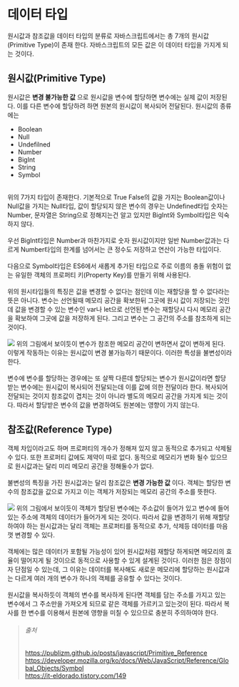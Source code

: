 # 데이터 타입
원시값과 참조값을 데이터 타입의 분류로 자바스크립트에서는 총 7개의 원시값(Primitive Type)이 존재 한다. 자바스크립트의 모든 값은 이 데이터 타입을 가지게 되는 것이다.

## 원시값(Primitive Type)
원시값은 __변경 불가능한 값__ 으로 원시값을 변수에 할당하면 변수에는 실제 값이 저장된다. 이를 다른 변수에 할당하려 하면 원본의 원시값이 복사되어 전달된다. 원시값의 종류에는

- Boolean
- Null
- Undefilned
- Number
- BigInt
- String
- Symbol
<br>
위의 7가지 타입이 존재한다. 기본적으로 True False의 값을 가지는 Boolean값이나 Null값을 가지는 Null타입, 값이 할당되지 않은 변수의 경우는 Undefined타입 숫자는 Number, 문자열은 String으로 정해지는건 알고 있지만 BigInt와 Symbol타입은 익숙하지 않다.<br><br>
우선 BigInt타입은 Number과 마찬가지로 숫자 원시값이지만 일반 Number값과는 다르게 Number타입의 한계를 넘어서는 큰 정수도 저장하고 연산이 가능한 타입이다. <br><br>
다음으로 Symbol타입은 ES6에서 새롭게 추가된 타입으로 주로 이름의 충돌 위험이 없는 유일한 객체의 프로퍼티 키(Property Key)를 만들기 위해 사용된다.
<br><br>
위의 원시타입들의 특징은 값을 변경할 수 없다는 점인데 이는 재할당을 할 수 없다라는 뜻은 아니다. 변수는 선언될때 메모리 공간을 확보한뒤 그곳에 원시 값이 저장되는 것인데 값을 변경할 수 있는 변수인 var나 let으로 선언된 변수는 재할당시 다시 메모리 공간을 확보하여 그곳에 값을 저장하게 된다. 그리고 변수는 그 공간의 주소를 참조하게 되는 것이다.
<br><br>
<img src = "https://user-images.githubusercontent.com/85680496/158057176-520c402e-b89b-4c80-919b-c53387776b4c.jpeg">
위의 그림에서 보이듯이 변수가 참조한 메모리 공간이 변하면서 값이 변하게 된다. 이렇게 작동하는 이유는 원시값이 변경 불가능하기 때문이다. 이러한 특성을 불변성이라 한다. <br><br>
변수에 변수를 할당하는 경우에는 또 살짝 다른데 할당되는 변수가 원시값이라면 할당 받는 변수에는 원시값이 복사되어 전달되는데 이를 값에 의한 전달이라 한다. 복사되어 전달되는 것이지 참조값이 겹치는 것이 아니라 별도의 메모리 공간을 가지게 되는 것이다. 따라서 할당받은 변수의 값을 변경하여도 원본에는 영향이 가지 않는다.

## 참조값(Reference Type)
객체 차입이라고도 하며 프로퍼티의 개수가 정해져 있지 않고 동적으로 추가되고 삭제될 수 있다. 또한 프로퍼티 값에도 제약이 따로 없다. 동적으로 메모리가 변화 될수 있으므로 원시값과는 달리 미리 메모리 공간을 정해둘수가 없다. <br><br>
불변성의 특징을 가진 원시값과는 달리 참조값은 __변경 가능한 값__ 이다. 객체는 할당한 변수의 참조값을 값으로 가지고 이는 객체가 저장되는 메모리 공간의 주소를 뜻한다.<br><br>
<img src = "https://user-images.githubusercontent.com/85680496/158060276-72b8fdfc-1757-48fc-8ec9-6914f125463e.jpeg">
위의 그림에서 보이듯이 객체가 할당된 변수에는 주소값이 들어가 있고 변수에 들어있는 주소에 객체의 데이터가 들어가게 되는 것이다. 따라서 값을 변경하기 위해 재할당하여야 하는 원시값과는 달리 객체는 프로퍼티를 동적으로 추가, 삭제등 데이터를 마음껏 변경할 수 있다.<br><br>
객체에는 많은 데이터가 포함될 가능성이 있어 원시값처럼 재할당 하게되면 메모리의 효율이 떨어지게 될 것이으로 동적으로 사용할 수 있게 설계된 것이다. 이러한 점은 장점이자 단점일 수 있는데, 그 이유는 데이터를 복사해도 새로운 메모리에 할당하는 원시값과는 다르게 여러 개의 변수가 하나의 객체를 공유할 수 있다는 것이다.<br><br>
원시값을 복사하듯이 객체의 변수를 복사하게 된다면 객체를 담는 주소를 가지고 있는 변수에서 그 주소만을 가져오게 되므로 같은 객체를 가르키고 있는것이 된다. 따라서 복사를 한 변수를 이용해서 원본에 영향을 미칠 수 있으므로 충분히 주의하여야 한다.



> ###### 출처
> https://publizm.github.io/posts/javascript/Primitive_Reference <br>
> https://developer.mozilla.org/ko/docs/Web/JavaScript/Reference/Global_Objects/Symbol <br>
> https://it-eldorado.tistory.com/149
